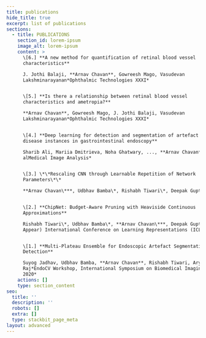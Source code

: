```yaml
---
title: publications
hide_title: true
excerpt: list of publications
sections:
  - title: PUBLICATIONS
    section_id: lorem-ipsum
    image_alt: lorem-ipsum
    content: >
      \[6.] **A new method for quantification of retinal blood vessel
      characteristics**    

      J. Jothi Balaji, **Arnav Chavan**, Gowreesh Mago, Vasudevan
      Lakshminarayanan*Ophthalmic Technologies XXXI*


      \[5.] **Is there a relationship between retinal blood vessel
      characteristics and ametropia?**    

      **Arnav Chavan**, Gowreesh Mago, J. Jothi Balaji, Vasudevan
      Lakshminarayanan*Ophthalmic Technologies XXXI*


      \[4.] **Deep learning for detection and segmentation of artefact and
      disease instances in gastrointestinal endoscopy**  

      Sharib Ali, Mariia Dmitrieva, Noha Ghatwary, ..., **Arnav Chavan** *Et
      alMedical Image Analysis*


      \[3.] \*\*Rescaling CNN through Learnable Repetition of Network
      Parameters\*\*  

      **Arnav Chavan\***, Udbhav Bamba\*, Rishabh Tiwari\*, Deepak Gupta\*


      \[2.] **ChipNet: Budget-Aware Pruning with Heaviside Continuous
      Approximations**  

      Rishabh Tiwari\*, Udbhav Bamba\*, **Arnav Chavan\***, Deepak Gupta\**(To
      Appear) International Conference on Learning Representations (ICLR) 2021*


      \[1.] **Multi-Plateau Ensemble for Endoscopic Artefact Segmentation and
      Detection**  

      Suyog Jadhav, Udbhav Bamba, **Arnav Chavan**, Rishabh Tiwari, Aryan
      Raj*EndoCV Workshop, International Symposium on Biomedical Imaging (ISBI)
      2020*
    actions: []
    type: section_content
seo:
  title: ''
  description: ''
  robots: []
  extra: []
  type: stackbit_page_meta
layout: advanced
---
```

